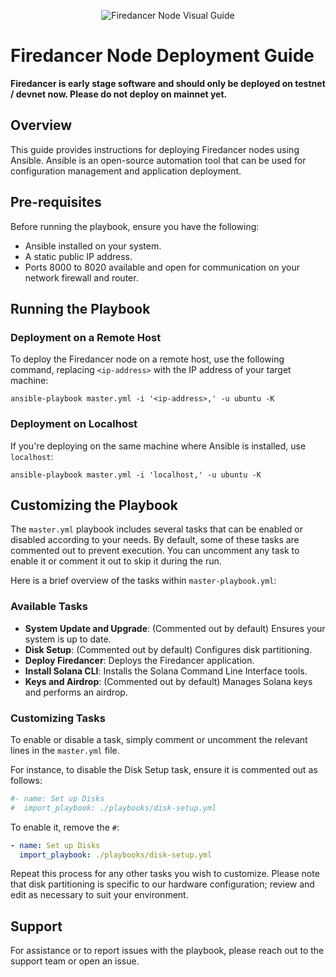 <p align="center">
  <img src="https://miro.medium.com/v2/resize:fit:4800/format:webp/1*yYAypHYu_kEGbc-BreWzkw.png" alt="Firedancer Node Visual Guide">
</p>

# Firedancer Node Deployment Guide

**Firedancer is early stage software and should only be deployed on testnet / devnet now. Please do not deploy on mainnet yet.**

## Overview
This guide provides instructions for deploying Firedancer nodes using Ansible. Ansible is an open-source automation tool that can be used for configuration management and application deployment.


## Pre-requisites
Before running the playbook, ensure you have the following:

- Ansible installed on your system.
- A static public IP address.
- Ports 8000 to 8020 available and open for communication on your network firewall and router.


## Running the Playbook

### Deployment on a Remote Host
To deploy the Firedancer node on a remote host, use the following command, replacing `<ip-address>` with the IP address of your target machine:

```shell
ansible-playbook master.yml -i '<ip-address>,' -u ubuntu -K
```

### Deployment on Localhost
If you're deploying on the same machine where Ansible is installed, use `localhost`:

```shell
ansible-playbook master.yml -i 'localhost,' -u ubuntu -K
```

## Customizing the Playbook

The `master.yml` playbook includes several tasks that can be enabled or disabled according to your needs. By default, some of these tasks are commented out to prevent execution. You can uncomment any task to enable it or comment it out to skip it during the run.

Here is a brief overview of the tasks within `master-playbook.yml`:

### Available Tasks

- **System Update and Upgrade**: (Commented out by default) Ensures your system is up to date.
- **Disk Setup**: (Commented out by default) Configures disk partitioning.
- **Deploy Firedancer**: Deploys the Firedancer application.
- **Install Solana CLI**: Installs the Solana Command Line Interface tools.
- **Keys and Airdrop**: (Commented out by default) Manages Solana keys and performs an airdrop.

### Customizing Tasks
To enable or disable a task, simply comment or uncomment the relevant lines in the `master.yml` file. 

For instance, to disable the Disk Setup task, ensure it is commented out as follows:

```yaml
#- name: Set up Disks
#  import_playbook: ./playbooks/disk-setup.yml
```

To enable it, remove the `#`:

```yaml
- name: Set up Disks
  import_playbook: ./playbooks/disk-setup.yml
```

Repeat this process for any other tasks you wish to customize. Please note that disk partitioning is specific to our hardware configuration; review and edit as necessary to suit your environment.

## Support
For assistance or to report issues with the playbook, please reach out to the support team or open an issue.
